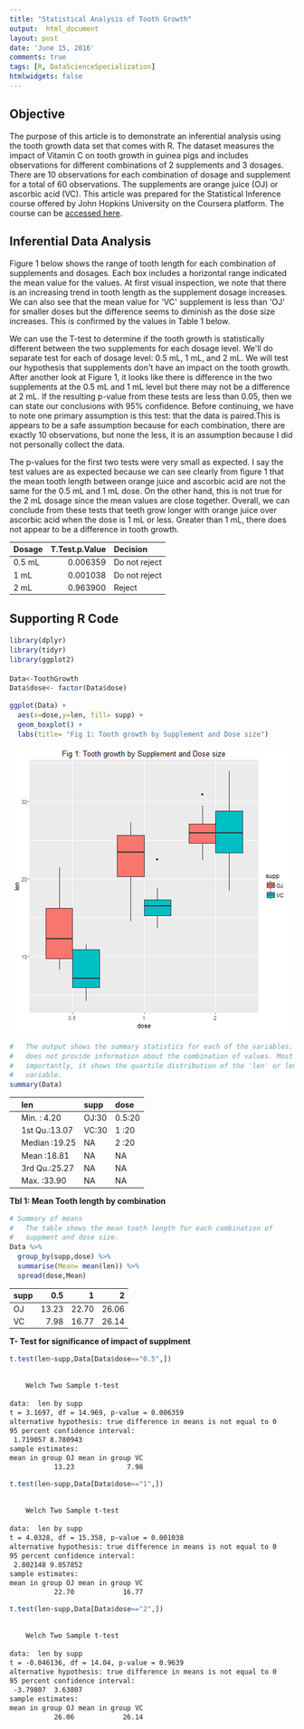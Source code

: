 ```yaml
---
title: "Statistical Analysis of Tooth Growth"
output:  html_document
layout: post
date: 'June 15, 2016'
comments: true
tags: [R, DataScienceSpecialization]
htmlwidgets: false
---
```


## Objective  
The purpose of this article is to demonstrate an inferential analysis using the tooth growth data set that comes with R. The dataset measures the impact of Vitamin C on tooth growth in guinea pigs and includes observations for different combinations of 2 supplements and 3 dosages. There are 10 observations for each combination of dosage and supplement for a total of 60 observations. The supplements are orange juice (OJ) or ascorbic acid (VC). This article was prepared for the Statistical Inference course offered by John Hopkins University on the Coursera platform.  The course can be [accessed here]( https://www.coursera.org/learn/statistical-inference).  

## Inferential Data Analysis  
Figure 1 below shows the range of tooth length for each combination of supplements and dosages. Each box includes a horizontal range indicated the mean value for the values. At first visual inspection, we note that there is an increasing trend in tooth length as the supplement dosage increases. We can also see that the mean value for 'VC' supplement is less than 'OJ' for smaller doses but the difference seems to diminish as the dose size increases. This is confirmed by the values in Table 1 below. 

We can use the T-test to determine if the tooth growth is statistically different between the two supplements for each dosage level. We'll do separate test for each of dosage level: 0.5 mL, 1 mL, and 2 mL. We will test our hypothesis that supplements don't have an impact on the tooth growth. After another look at Figure 1, it looks like there is difference in the two supplements at the 0.5 mL and 1 mL level but there may not be a difference at 2 mL. If the resulting p-value from these tests are less than 0.05, then we can state our conclusions with 95% confidence. Before continuing, we have to note one primary assumption is this test: that the data is paired.This is appears to be a safe assumption because for each combination, there are exactly 10 observations, but none the less, it is an assumption because I did not personally collect the data.

The p-values for the first two tests were very small as expected. I say the test values are as expected because we can see clearly from figure 1 that the mean tooth length between orange juice and ascorbic acid are not the same for the 0.5 mL and 1 mL dose. On the other hand, this is not true for the 2 mL dosage since the mean values are close together. Overall, we can conclude from these tests that teeth grow longer with orange juice over ascorbic acid when the dose is 1 mL or less. Greater than 1 mL, there does not appear to be a difference in tooth growth.




|Dosage | T.Test.p.Value|Decision      |
|:------|--------------:|:-------------|
|0.5 mL |       0.006359|Do not reject |
|1 mL   |       0.001038|Do not reject |
|2 mL   |       0.963900|Reject        |


## Supporting R Code  


```r
library(dplyr)
library(tidyr)
library(ggplot2)

Data<-ToothGrowth
Data$dose<- factor(Data$dose)
```


```r
ggplot(Data) + 
  aes(x=dose,y=len, fill= supp) +
  geom_boxplot() +
  labs(title= "Fig 1: Tooth growth by Supplement and Dose size")
```

![plot of chunk toothgrowth](/images/toothgrowth-1.png)


```r
#   The output shows the summary statistics for each of the variables. It
#   does not provide information about the combination of values. Most
#   importantly, it shows the quartile distribution of the 'len' or lenght
#   variable.
summary(Data)
```



|   |     len      |supp  | dose  |
|:--|:-------------|:-----|:------|
|   |Min.   : 4.20 |OJ:30 |0.5:20 |
|   |1st Qu.:13.07 |VC:30 |1  :20 |
|   |Median :19.25 |NA    |2  :20 |
|   |Mean   :18.81 |NA    |NA     |
|   |3rd Qu.:25.27 |NA    |NA     |
|   |Max.   :33.90 |NA    |NA     |

**Tbl 1: Mean Tooth length by combination**

```r
# Summary of means
#   The table shows the mean tooth length for each combination of 
#   suppment and dose size.
Data %>%
  group_by(supp,dose) %>%
  summarise(Mean= mean(len)) %>%
  spread(dose,Mean)
```



|supp |   0.5|     1|     2|
|:----|-----:|-----:|-----:|
|OJ   | 13.23| 22.70| 26.06|
|VC   |  7.98| 16.77| 26.14|

**T- Test for significance of impact of supplment**

```r
t.test(len~supp,Data[Data$dose=="0.5",])
```

```

	Welch Two Sample t-test

data:  len by supp
t = 3.1697, df = 14.969, p-value = 0.006359
alternative hypothesis: true difference in means is not equal to 0
95 percent confidence interval:
 1.719057 8.780943
sample estimates:
mean in group OJ mean in group VC 
           13.23             7.98 
```

```r
t.test(len~supp,Data[Data$dose=="1",])
```

```

	Welch Two Sample t-test

data:  len by supp
t = 4.0328, df = 15.358, p-value = 0.001038
alternative hypothesis: true difference in means is not equal to 0
95 percent confidence interval:
 2.802148 9.057852
sample estimates:
mean in group OJ mean in group VC 
           22.70            16.77 
```

```r
t.test(len~supp,Data[Data$dose=="2",])
```

```

	Welch Two Sample t-test

data:  len by supp
t = -0.046136, df = 14.04, p-value = 0.9639
alternative hypothesis: true difference in means is not equal to 0
95 percent confidence interval:
 -3.79807  3.63807
sample estimates:
mean in group OJ mean in group VC 
           26.06            26.14 
```

